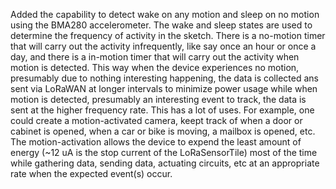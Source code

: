 Added the capability to detect wake on any motion and sleep on no motion using the BMA280 accelerometer. The wake and sleep states are used to determine the frequency of activity in the sketch. There is a no-motion timer that will carry out the activity infrequently, like say once an hour or once a day, and there is a in-motion timer that will carry out the activity when motion is detected. This way when the device experiences no motion, presumably due to nothing interesting happening, the data is collected ans sent via LoRaWAN at longer intervals to minimize power usage while when motion is detected, presumably an interesting event to track, the data is sent at the higher frequency rate. This has a lot of uses. For example, one could create a motion-activated camera, keept track of when a door or cabinet is opened, when a car or bike is moving, a mailbox is opened, etc. The motion-activation allows the device to expend the least amount of energy (~12 uA is the stop current of the LoRaSensorTile) most of the time while gathering data, sending data, actuating circuits, etc at an appropriate rate when the expected event(s) occur.
